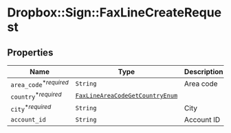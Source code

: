 # Dropbox::Sign::FaxLineCreateRequest



## Properties

| Name | Type | Description | Notes |
| ---- | ---- | ----------- | ----- |
| `area_code`<sup>*_required_</sup> | ```String``` |  Area code  |  |
| `country`<sup>*_required_</sup> | [```FaxLineAreaCodeGetCountryEnum```](FaxLineAreaCodeGetCountryEnum.md) |    |  |
| `city`<sup>*_required_</sup> | ```String``` |  City  |  |
| `account_id` | ```String``` |  Account ID  |  |

